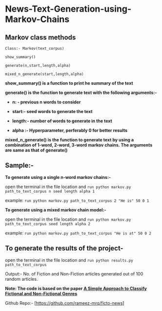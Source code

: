 # News-Text-Generation-using-Markov-Chains


## **Markov class methods**


```Class:- Markov(text_corpus)```

```show_summary()```

```generate(n,start,length,alpha)```

```mixed_n_generate(start,length,alpha)```

**show_summary() is a function to print he summary of the text**

**generate() is the function to generate text with the following arguments:-**

  * **n: - previous n words to consider**

  * **start:- seed words to generate the text**

  * **length:- number of words to generate in the text**

  * **alpha :- Hyperparameter, perferably 0 for better results**

**mixed_n_generate() is the function to generate text by using a combination of 1-word, 2-word, 3-word markov chains. The arguments are same as that of generate()**

## **Sample:-**

**To generate using a single n-word markov chains:-**

open the terminal in the file location and ```run python markov.py path_to_text_corpus n seed length alpha 1 ```

example: ```run python markov.py path_to_text_corpus 2 "He is" 50 0 1 ```

**To generate using a mixed markov chain model:-**

open the terminal in the file location and ```run python markov.py path_to_text_corpus seed length alpha 2 ```

example: ```run python markov.py path_to_text_corpus "He is at" 50 0 2 ```

## **To generate the results of the project-**

open the terminal in the file location and ```run python results.py path_to_text_corpus ```

Output:- No. of Fiction and Non-Fiction articles generated out of 100 random articles.

**Note: The code is based on the paper [A Simple Approach to Classify Fictional and Non-Fictional Genres](https://www.aclweb.org/anthology/W19-3409/)**

Github Repo:- [https://github.com/rameez-mrq/ficto-news]
